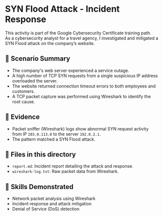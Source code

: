 # SYN Flood Attack - Incident Response

This activity is part of the Google Cybersecurity Certificate training path.  
As a cybersecurity analyst for a travel agency, I investigated and mitigated a SYN Flood attack on the company’s website.

## 📌 Scenario Summary

- The company's web server experienced a service outage.
- A high number of TCP SYN requests from a single suspicious IP address overloaded the server.
- The website returned connection timeout errors to both employees and customers.
- A TCP packet capture was performed using Wireshark to identify the root cause.

## 🧪 Evidence

- Packet sniffer (Wireshark) logs show abnormal SYN request activity from IP `203.0.113.0` to the server `192.0.2.1`.
- The pattern matched a SYN Flood attack.

## 📄 Files in this directory

- `report.md`: Incident report detailing the attack and response.
- `wireshark-log.txt`: Raw packet data from Wireshark.

## 🎯 Skills Demonstrated

- Network packet analysis using Wireshark
- Incident response and attack mitigation
- Denial of Service (DoS) detection

